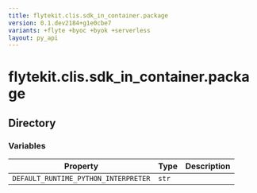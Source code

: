 ```yaml
---
title: flytekit.clis.sdk_in_container.package
version: 0.1.dev2184+g1e0cbe7
variants: +flyte +byoc +byok +serverless
layout: py_api
---
```


# flytekit.clis.sdk_in_container.package

## Directory

### Variables

| Property | Type | Description |
|-|-|-|
| `DEFAULT_RUNTIME_PYTHON_INTERPRETER` | `str` |  |

